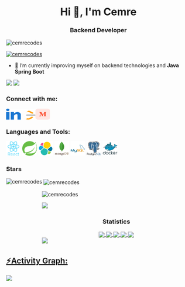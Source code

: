 <h1 align="center">Hi 👋, I'm Cemre</h1>
<h3 align="center">Backend Developer</h3>
<p align="left"> <img src="https://komarev.com/ghpvc/?username=cemrecodes&label=Profile%20views&color=0e75b6&style=flat" alt="cemrecodes" /> </p>

<p align="left"> <a href="https://github.com/ryo-ma/github-profile-trophy"><img src="https://github-profile-trophy.vercel.app/?username=cemrecodes&theme=onedark" alt="cemrecodes" /></a> </p>

- 🌱 I’m currently improving myself on backend technologies and **Java Spring Boot**


<div> <a href="https://www.linkedin.com/in/https://www.linkedin.com/in/cemresenyuva" target="_blank"><img src="https://img.shields.io/badge/LinkedIn-0077B5?style=for-the-badge&logo=linkedin&logoColor=white" target="_blank"></a>
<a href="https://github.com/cemrecodes" target="_blank"><img src="https://img.shields.io/badge/GitHub-100000?style=for-the-badge&logo=github&logoColor=white" target="_blank"></a>
</div><h3 align="left">Connect with me:</h3>
<p align="left">
<a href="https://linkedin.com/in/https://www.linkedin.com/in/cemresenyuva" target="blank"><img align="center" src="https://raw.githubusercontent.com/teamedwardforever/Readme-Generator/71f25dd8b98329b168142a6b782a107b75eab178/svg/Social/linked-in-alt.svg" alt="https://www.linkedin.com/in/cemresenyuva" height="30" width="40" /></a><a href="https://www.leetcode.com/cemrecodes" target="blank"><img align="center" src="https://raw.githubusercontent.com/teamedwardforever/Readme-Generator/71f25dd8b98329b168142a6b782a107b75eab178/svg/Social/leet-code.svg" alt="cemrecodes" height="30" width="40" /></a><a href="https://medium.com/@cemressenyuva" target="blank"><img align="center" src="https://raw.githubusercontent.com/teamedwardforever/Readme-Generator/71f25dd8b98329b168142a6b782a107b75eab178/svg/Social/medium.svg" alt="@cemressenyuva" height="30" width="40" /></a></p>

<h3 align="left">Languages and Tools:</h3>
<p align="left">
<img src="https://raw.githubusercontent.com/teamedwardforever/Readme-Generator/71f25dd8b98329b168142a6b782a107b75eab178/svg/Skills/Frontend/react-original-wordmark.svg" alt="React" width="40" height="40"/>
<img src="https://raw.githubusercontent.com/teamedwardforever/Readme-Generator/71f25dd8b98329b168142a6b782a107b75eab178/svg/Skills/Backend/springio-icon.svg" alt="Spring" width="40" height="40"/>
<img src="https://raw.githubusercontent.com/teamedwardforever/Readme-Generator/71f25dd8b98329b168142a6b782a107b75eab178/svg/Skills/Database/elastic-icon.svg" alt="ElasticSearch" width="40" height="40"/>
<img src="https://raw.githubusercontent.com/teamedwardforever/Readme-Generator/71f25dd8b98329b168142a6b782a107b75eab178/svg/Skills/Database/mongodb-original-wordmark.svg" alt="Mongodb" width="40" height="40"/>
<img src="https://raw.githubusercontent.com/teamedwardforever/Readme-Generator/71f25dd8b98329b168142a6b782a107b75eab178/svg/Skills/Database/mysql-original-wordmark.svg" alt="Mysql" width="40" height="40"/>
<img src="https://raw.githubusercontent.com/teamedwardforever/Readme-Generator/71f25dd8b98329b168142a6b782a107b75eab178/svg/Skills/Database/postgresql-original-wordmark.svg" alt="Postgresql" width="40" height="40"/>
<img src="https://raw.githubusercontent.com/teamedwardforever/Readme-Generator/71f25dd8b98329b168142a6b782a107b75eab178/svg/Skills/Devops/docker-original-wordmark.svg" alt="Docker" width="40" height="40"/>
</p>

<h3 align="left">Stars</h3>
<img align="left" height="180em" src="https://github-readme-stats.vercel.app/api/top-langs/?username=cemrecodes&layout=compact&theme=onedark" alt=cemrecodes />

<p>&nbsp;<img align="center" height="180em" src="https://github-readme-stats.vercel.app/api?username=cemrecodes&show_icons=true&locale=en&theme=onedark" alt="cemrecodes" /></p>

<p><img align="center" height="180em" src="https://github-readme-streak-stats.herokuapp.com/?user=cemrecodes&theme=onedark" alt="cemrecodes" /></p>

<img src="https://user-images.githubusercontent.com/73097560/115834477-dbab4500-a447-11eb-908a-139a6edaec5c.gif"><h3 align="center">Statistics</h3>
<div align="center">
<a href="https://github.com/cemrecodes">
<img align="center" src="http://github-profile-summary-cards.vercel.app/api/cards/stats?username=cemrecodes&theme=onedark" height="180em" />
<img align="center" src="http://github-profile-summary-cards.vercel.app/api/cards/most-commit-language?username=cemrecodes&theme=onedark" height="180em" />
<img align="center" src="http://github-profile-summary-cards.vercel.app/api/cards/repos-per-language?username=cemrecodes&theme=onedark" height="180em" />
<img align="center" src="http://github-profile-summary-cards.vercel.app/api/cards/productive-time?username=cemrecodes&theme=onedark" height="180em" />
<img align="center" src="http://github-profile-summary-cards.vercel.app/api/cards/profile-details?username=cemrecodes&theme=onedark" height="180em" />
</div>
<img src="https://user-images.githubusercontent.com/73097560/115834477-dbab4500-a447-11eb-908a-139a6edaec5c.gif"><h2 align="left">⚡Activity Graph:</h2>
<img align="center" src="https://github-readme-activity-graph.vercel.app/graph?username=cemrecodes&theme=one-dark"/>
